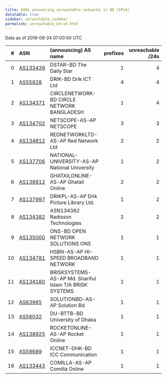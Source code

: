 ```yaml
---
title: ASNs announcing unreachable networks in BD (IPv4)
datatable: true
sidebar: unreachable_sidebar
permalink: unreachable_bd-v4.html
---
```


Data as of 2019-08-24 07:00:00 UTC


<div class="datatable-begin"></div>

|   # | ASN                                      | (announcing) AS name                                    |   prefixes |   unreachable /24s |
|----:|:-----------------------------------------|:--------------------------------------------------------|-----------:|-------------------:|
|   0 | [AS133439](unreachable_AS133439-v4.html) | DSTAR-BD The Daily Star                                 |          1 |                  4 |
|   1 | [AS55828](unreachable_AS55828-v4.html)   | DRIK-BD Drik ICT Ltd                                    |          4 |                  4 |
|   2 | [AS134371](unreachable_AS134371-v4.html) | CIRCLENETWORK-BD CIRCLE NETWORK BANGLADESH              |          1 |                  4 |
|   3 | [AS134702](unreachable_AS134702-v4.html) | NETSCOPE-AS-AP NETSCOPE                                 |          3 |                  3 |
|   4 | [AS134812](unreachable_AS134812-v4.html) | REDNETWORKLTD-AS-AP Red Network Ltd                     |          2 |                  2 |
|   5 | [AS137706](unreachable_AS137706-v4.html) | NATIONAL-UNIVERSITY-AS-AP National University           |          1 |                  2 |
|   6 | [AS138912](unreachable_AS138912-v4.html) | GHATAILONLINE-AS-AP Ghatail Online                      |          2 |                  2 |
|   7 | [AS137997](unreachable_AS137997-v4.html) | DRIKPL-AS-AP Drik Picture Library Ltd.                  |          1 |                  2 |
|   8 | [AS134382](unreachable_AS134382-v4.html) | ASN134382 Radisson Technologies                         |          2 |                  2 |
|   9 | [AS135000](unreachable_AS135000-v4.html) | ONS-BD OPEN NETWORK SOLUTIONS ONS                       |          1 |                  1 |
|  10 | [AS134781](unreachable_AS134781-v4.html) | HSBN-AS-AP HI-SPEED BROADBAND NETWORK                   |          1 |                  1 |
|  11 | [AS134180](unreachable_AS134180-v4.html) | BRISKSYSTEMS-AS-AP Md. Shariful Islam T/A BRISK SYSTEMS |          1 |                  1 |
|  12 | [AS63965](unreachable_AS63965-v4.html)   | SOLUTIONBD-AS-AP Solution Bd                            |          1 |                  1 |
|  13 | [AS56032](unreachable_AS56032-v4.html)   | DU-BTTB-BD University of Dhaka                          |          1 |                  1 |
|  14 | [AS138925](unreachable_AS138925-v4.html) | ROCKETONLINE-AS-AP Rocket Online                        |          1 |                  1 |
|  15 | [AS58689](unreachable_AS58689-v4.html)   | ICCNET-DHK-BD ICC Communication                         |          1 |                  1 |
|  16 | [AS133443](unreachable_AS133443-v4.html) | COMILLA-AS-AP Comilla Online                            |          1 |                  1 |

<div class="datatable-end"></div>
